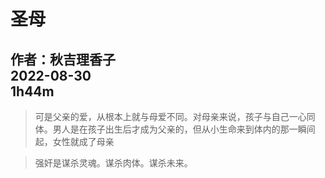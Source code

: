 # 圣母
作者：秋吉理香子<br>
2022-08-30<br>
1h44m<br>
---
> 可是父亲的爱，从根本上就与母爱不同。对母亲来说，孩子与自己一心同体。男人是在孩子出生后才成为父亲的，但从小生命来到体内的那一瞬间起，女性就成了母亲

> 强奸是谋杀灵魂。谋杀肉体。谋杀未来。

